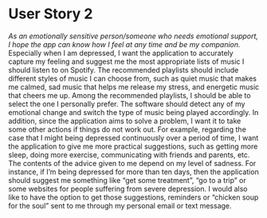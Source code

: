 # User Story 2

*As an emotionally sensitive person/someone who needs emotional support, I hope the app can know how I feel at any time and be my companion.* 
Especially when I am depressed, I want the application to accurately capture my feeling and suggest me the most appropriate lists of music I should listen to on Spotify. The recommended playlists should include different styles of music I can choose from, such as quiet music that makes me calmed, sad music that helps me release my stress, and energetic music that cheers me up. Among the recommended playlists, I should be able to select the one I personally prefer. The software should detect any of my emotional change and switch the type of music being played accordingly.
In addition, since the application aims to solve a problem, I want it to take some other actions if things do not work out. For example,  regarding the case that I might being depressed continuously over a period of time, I want the application to give me more practical suggestions, such as getting more sleep, doing more exercise, communicating with friends and parents, etc. The contents of the advice given to me depend on my level of sadness. For instance, if I’m being depressed for more than ten days, then the application should suggest me something like “get some treatment”,  “go to a trip”  or some websites for people suffering from severe depression. I would also like to have the option to get those suggestions, reminders or “chicken soup for the soul” sent to me through my personal email or text message. 

